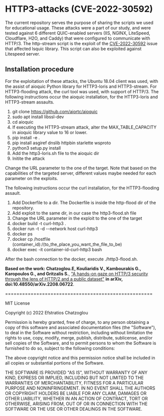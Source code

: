 # HTTP3-attacks (CVE-2022-30592)

The current repository serves the purpose of sharing the scripts we used for educational usage. These attacks were a part of our study, and were tested against 6 different QUIC-enabled servers (IIS, NGINX, LiteSpeed, Cloudflare, H2O, and Caddy) that were configured to communicate with HTTP/3. The http-stream script is the exploit of the [CVE-2022-30592](https://nvd.nist.gov/vuln/detail/CVE-2022-30592) issue that affected lsquic library. This script can also be exploited against Litespeed server.

## Installation procedure
For the exploitation of these attacks, the Ubuntu 18.04 client was used, with the assist of aioquic Python library for HTTP3-loris and HTTP3-stream. For HTTP3-flooding attack, the curl tool was used, with support of HTTP/3. The following instructions occur the aioquic installation, for the HTTP3-loris and HTTP3-stream assaults.

1. git clone https://github.com/aiortc/aioquic
2. sudo apt install libssl-dev
3. cd aioquic
4. If executing the HTTP3-stream attack, alter the MAX_TABLE_CAPACITY in aioquic library value to 16 or lower.
5. pip install -e .
6. pip install asgiref dnslib httpbin starlette wsproto
7. python3 setup.py install
8. Add the http3-loris.sh file to the aioquic dir
9. Initite the attack

Change the URL parameter to the one of the target. Note that based on the capabilities of the targeted server, different values maybe needed for each parameter on the exploits.

The following instructions occur the curl installation, for the HTTP3-flooding assault.

1. Add Dockerfile to a dir. The Dockerfile is inside the http-flood dir of the repository.
2. Add exploit to the same dir, in our case the http3-flood.sh file
3. Change the URL parameter in the exploit to the one of the target
4. docker build -t curl-http3 .
5. docker run -t -d --network host curl-http3
6. docker ps
7. docker cp /hostfile  (container_id):/(to_the_place_you_want_the_file_to_be)
8. docker exec -it container-id-curl-http3 bash

After the bash connection to the docker, execute ./http3-flood.sh.

**Based on the work: Chatzoglou.E, Kouliaridis V., Kambourakis G., Karopoulos G., and Gritzalis S.**, ["A hands-on gaze on HTTP/3 security through the lens of HTTP/2 and a public dataset"](https://doi.org/10.48550/arXiv.2208.06722) **in arXiv, doi:10.48550/arXiv.2208.06722**.

====================================================

MIT License

Copyright (c) 2022 Efstratios Chatzoglou

Permission is hereby granted, free of charge, to any person obtaining a copy
of this software and associated documentation files (the "Software"), to deal
in the Software without restriction, including without limitation the rights
to use, copy, modify, merge, publish, distribute, sublicense, and/or sell
copies of the Software, and to permit persons to whom the Software is
furnished to do so, subject to the following conditions:

The above copyright notice and this permission notice shall be included in all
copies or substantial portions of the Software.

THE SOFTWARE IS PROVIDED "AS IS", WITHOUT WARRANTY OF ANY KIND, EXPRESS OR
IMPLIED, INCLUDING BUT NOT LIMITED TO THE WARRANTIES OF MERCHANTABILITY,
FITNESS FOR A PARTICULAR PURPOSE AND NONINFRINGEMENT. IN NO EVENT SHALL THE
AUTHORS OR COPYRIGHT HOLDERS BE LIABLE FOR ANY CLAIM, DAMAGES OR OTHER
LIABILITY, WHETHER IN AN ACTION OF CONTRACT, TORT OR OTHERWISE, ARISING FROM,
OUT OF OR IN CONNECTION WITH THE SOFTWARE OR THE USE OR OTHER DEALINGS IN THE
SOFTWARE.
